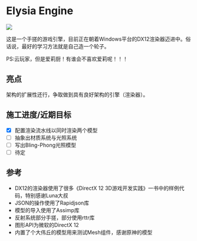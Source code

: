# Elysia Engine

![](https://cdn.jsdelivr.net/gh/Liiii007/LiquidBlog@main/img/202208211635546.png)

这是一个手搓的游戏引擎，目前正在朝着Windows平台的DX12渲染器迈进中。俗话说，最好的学习方法就是自己造一个轮子。

PS:云玩家，但是爱莉厨！有谁会不喜欢爱莉呢！！！

## 亮点
架构的扩展性还行，争取做到具有良好架构的引擎（渲染器）。

## 施工进度/近期目标
- [x] 配置渲染流水线以同时渲染两个模型
- [ ] 抽象出材质系统与光照系统
- [ ] 写出Bling-Phong光照模型
- [ ] 待定

## 参考
- DX12的渲染器使用了很多《DirectX 12 3D游戏开发实践》一书中的样例代码，特别感谢Luna大叔
- JSON的操作使用了Rapidjson库
- 模型的导入使用了Assimp库
- 反射系统部分手搓，部分使用rttr库
- 图形API为微软的DirectX 12
- 内置了个大伟丘的模型用来测试Mesh组件，感谢原神的模型
